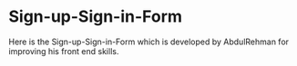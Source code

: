 # Sign-up-Sign-in-Form
Here is the Sign-up-Sign-in-Form which is developed by AbdulRehman for improving his front end skills. 
